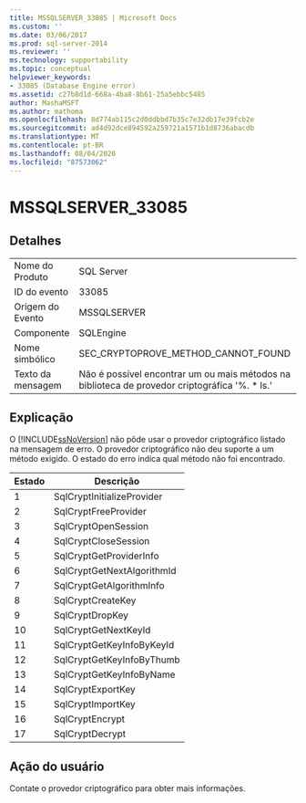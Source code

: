 ```yaml
---
title: MSSQLSERVER_33085 | Microsoft Docs
ms.custom: ''
ms.date: 03/06/2017
ms.prod: sql-server-2014
ms.reviewer: ''
ms.technology: supportability
ms.topic: conceptual
helpviewer_keywords:
- 33085 (Database Engine error)
ms.assetid: c27b8d1d-668a-4ba8-8b61-25a5ebbc5485
author: MashaMSFT
ms.author: mathoma
ms.openlocfilehash: 8d774ab115c2d0ddbbd7b35c7e32db17e39fcb2e
ms.sourcegitcommit: ad4d92dce894592a259721a1571b1d8736abacdb
ms.translationtype: MT
ms.contentlocale: pt-BR
ms.lasthandoff: 08/04/2020
ms.locfileid: "87573062"
---
```

# <a name="mssqlserver_33085"></a>MSSQLSERVER_33085
    
## <a name="details"></a>Detalhes  
  
|||  
|-|-|  
|Nome do Produto|SQL Server|  
|ID do evento|33085|  
|Origem do Evento|MSSQLSERVER|  
|Componente|SQLEngine|  
|Nome simbólico|SEC_CRYPTOPROVE_METHOD_CANNOT_FOUND|  
|Texto da mensagem|Não é possível encontrar um ou mais métodos na biblioteca de provedor criptográfica '%. * ls.'|  
  
## <a name="explanation"></a>Explicação  
 O [!INCLUDE[ssNoVersion](../../includes/ssnoversion-md.md)] não pôde usar o provedor criptográfico listado na mensagem de erro. O provedor criptográfico não deu suporte a um método exigido. O estado do erro indica qual método não foi encontrado.  
  
|Estado|Descrição|  
|-----------|-----------------|  
|1|SqlCryptInitializeProvider|  
|2|SqlCryptFreeProvider|  
|3|SqlCryptOpenSession|  
|4|SqlCryptCloseSession|  
|5|SqlCryptGetProviderInfo|  
|6|SqlCryptGetNextAlgorithmId|  
|7|SqlCryptGetAlgorithmInfo|  
|8|SqlCryptCreateKey|  
|9|SqlCryptDropKey|  
|10|SqlCryptGetNextKeyId|  
|11|SqlCryptGetKeyInfoByKeyId|  
|12|SqlCryptGetKeyInfoByThumb|  
|13|SqlCryptGetKeyInfoByName|  
|14|SqlCryptExportKey|  
|15|SqlCryptImportKey|  
|16|SqlCryptEncrypt|  
|17|SqlCryptDecrypt|  
  
## <a name="user-action"></a>Ação do usuário  
 Contate o provedor criptográfico para obter mais informações.  
  
  
